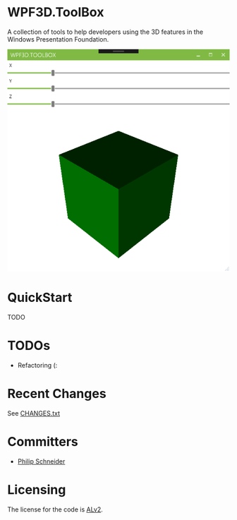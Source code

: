 # WPF3D.ToolBox
A collection of tools to help developers using the 3D features in the Windows Presentation Foundation.

![alt tag](https://raw.githubusercontent.com/PSneijder/WPF3D.ToolBox/master/Assets/WPF3D.ToolBox.png)

# QuickStart
TODO

# TODOs
* Refactoring (:

# Recent Changes
See [CHANGES.txt](CHANGES.txt)

# Committers
* [Philip Schneider](https://github.com/PSneijder)

# Licensing
The license for the code is [ALv2](http://www.apache.org/licenses/LICENSE-2.0.html).
